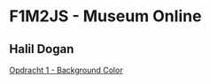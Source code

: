 # F1M2JS - Museum Online

## Halil Dogan 

[Opdracht 1 - Background Color](http://33289.hosts1.ma-cloud.nl/web/les2-boodschappen)